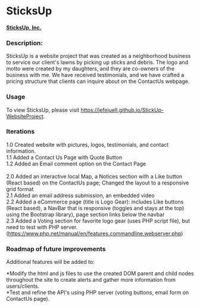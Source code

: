 # SticksUp
<a href="https://jefejuell.github.io/StickUp-WebsiteProject/"><b>SticksUp, Inc.</b></a>

### **Description:**  
SticksUp is a website project that was created as a neighborhood business to service our client's lawns by picking up sticks and debris.  The logo and motto were created by my daughters, and they are co-owners of the business with me.  We have received testimonials, and we have crafted a pricing structure that clients can inquire about on the ContactUs webpage.

### **Usage**
To view SticksUp, please visit https://jefejuell.github.io/StickUp-WebsiteProject. 

### **Iterations**
1.0  Created website with pictures, logos, testimonials, and contact information.<br>
1.1  Added a Contact Us Page with Quote Button<br>
1.2  Added an Email comment option on the Contact Page<br><br>
2.0  Added an interactive local Map, a Notices section with a Like button (React based) on the ContactUs page; Changed the layout to a responsive grid format<br>
2.1  Added an email address submission, an embedded video<br>
2.2  Added a eCommerce page (title is Logo Gear): includes Like buttons (React based), a NavBar that is responsive (toggles and stays at the top) using the Bootstrap library), page section links below the navbar<br>
2.3  Added a Voting section for favorite logo gear (uses PHP script file), but need to test with PHP server. (https://www.php.net/manual/en/features.commandline.webserver.php)


### **Roadmap of future improvements**
Additional features will be added to: 

*Modify the html and js files to use the created DOM parent and child nodes throughout the site to create alerts and gather more information from users/clients.<br>
*Test and refine the API's using PHP server (voting buttons, email form on ContactUs page).
  
